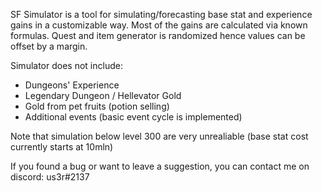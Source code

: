 SF Simulator is a tool for simulating/forecasting base stat and experience gains in a customizable way. 
Most of the gains are calculated via known formulas. Quest and item generator is randomized hence values 
can be offset by a margin.

Simulator does not include:
- Dungeons' Experience
- Legendary Dungeon / Hellevator Gold
- Gold from pet fruits (potion selling)
- Additional events (basic event cycle is implemented)

Note that simulation below level 300 are very unrealiable (base stat cost currently starts at 10mln)

If you found a bug or want to leave a suggestion, you can contact me on discord: us3r#2137
